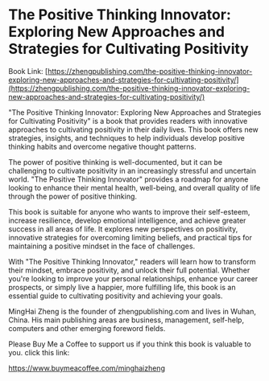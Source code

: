 # The Positive Thinking Innovator: Exploring New Approaches and Strategies for Cultivating Positivity

Book Link: [https://zhengpublishing.com/the-positive-thinking-innovator-exploring-new-approaches-and-strategies-for-cultivating-positivity/](https://zhengpublishing.com/the-positive-thinking-innovator-exploring-new-approaches-and-strategies-for-cultivating-positivity/)

"The Positive Thinking Innovator: Exploring New Approaches and Strategies for Cultivating Positivity" is a book that provides readers with innovative approaches to cultivating positivity in their daily lives. This book offers new strategies, insights, and techniques to help individuals develop positive thinking habits and overcome negative thought patterns.

The power of positive thinking is well-documented, but it can be challenging to cultivate positivity in an increasingly stressful and uncertain world. "The Positive Thinking Innovator" provides a roadmap for anyone looking to enhance their mental health, well-being, and overall quality of life through the power of positive thinking.

This book is suitable for anyone who wants to improve their self-esteem, increase resilience, develop emotional intelligence, and achieve greater success in all areas of life. It explores new perspectives on positivity, innovative strategies for overcoming limiting beliefs, and practical tips for maintaining a positive mindset in the face of challenges.

With "The Positive Thinking Innovator," readers will learn how to transform their mindset, embrace positivity, and unlock their full potential. Whether you're looking to improve your personal relationships, enhance your career prospects, or simply live a happier, more fulfilling life, this book is an essential guide to cultivating positivity and achieving your goals.

MingHai Zheng is the founder of zhengpublishing.com and lives in Wuhan, China. His main publishing areas are business, management, self-help, computers and other emerging foreword fields.

Please Buy Me a Coffee to support us if you think this book is valuable to you. click this link:

https://www.buymeacoffee.com/minghaizheng
